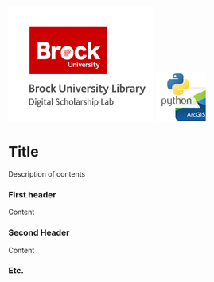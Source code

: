 ![DSL Logo][dsllogo] 
![Logo][GISLOGO]


# Title
Description of contents

### First header
Content

### Second Header

Content

### Etc.
 
 
 









<!--- Please use reference style images so that it is easier to update pictures later --->

[dsllogo]: dsl_logo.png
[GISLOGO]: logo.png

